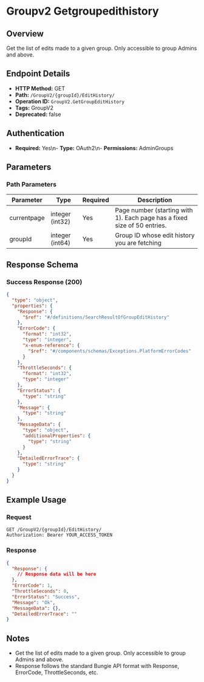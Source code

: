 # Groupv2 Getgroupedithistory

## Overview
Get the list of edits made to a given group. Only accessible to group Admins and above.

## Endpoint Details
- **HTTP Method:** GET
- **Path:** `/GroupV2/{groupId}/EditHistory/`
- **Operation ID:** `GroupV2.GetGroupEditHistory`
- **Tags:** GroupV2
- **Deprecated:** false

## Authentication
- **Required:** Yes\n- **Type:** OAuth2\n- **Permissions:** AdminGroups

## Parameters

### Path Parameters
| Parameter | Type | Required | Description |
|-----------|------|----------|-------------|
| currentpage | integer (int32) | Yes | Page number (starting with 1). Each page has a fixed size of 50 entries. |
| groupId | integer (int64) | Yes | Group ID whose edit history you are fetching |


## Response Schema

### Success Response (200)
```json
{
  "type": "object",
  "properties": {
    "Response": {
      "$ref": "#/definitions/SearchResultOfGroupEditHistory"
    },
    "ErrorCode": {
      "format": "int32",
      "type": "integer",
      "x-enum-reference": {
        "$ref": "#/components/schemas/Exceptions.PlatformErrorCodes"
      }
    },
    "ThrottleSeconds": {
      "format": "int32",
      "type": "integer"
    },
    "ErrorStatus": {
      "type": "string"
    },
    "Message": {
      "type": "string"
    },
    "MessageData": {
      "type": "object",
      "additionalProperties": {
        "type": "string"
      }
    },
    "DetailedErrorTrace": {
      "type": "string"
    }
  }
}
```


## Example Usage

### Request
```http
GET /GroupV2/{groupId}/EditHistory/
Authorization: Bearer YOUR_ACCESS_TOKEN
```

### Response
```json
{
  "Response": {
    // Response data will be here
  },
  "ErrorCode": 1,
  "ThrottleSeconds": 0,
  "ErrorStatus": "Success",
  "Message": "Ok",
  "MessageData": {},
  "DetailedErrorTrace": ""
}
```

## Notes
- Get the list of edits made to a given group. Only accessible to group Admins and above.
- Response follows the standard Bungie API format with Response, ErrorCode, ThrottleSeconds, etc.
